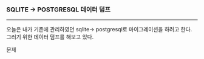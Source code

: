 ### SQLITE -> POSTGRESQL 데이터 덤프


------------

오늘은 내가 기존에 관리하였던 sqlite-> postgresql로 마이그레이션을 하려고 한다.
그러기 위한 데이터 덤프를 해보고 있다.

문제


